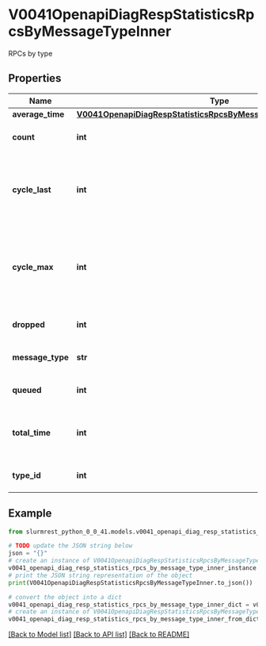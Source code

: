 # V0041OpenapiDiagRespStatisticsRpcsByMessageTypeInner

RPCs by type

## Properties

Name | Type | Description | Notes
------------ | ------------- | ------------- | -------------
**average_time** | [**V0041OpenapiDiagRespStatisticsRpcsByMessageTypeInnerAverageTime**](V0041OpenapiDiagRespStatisticsRpcsByMessageTypeInnerAverageTime.md) |  | 
**count** | **int** | Number of RPCs received | 
**cycle_last** | **int** | Number of RPCs processed within the last RPC queue cycle | 
**cycle_max** | **int** | Maximum number of RPCs processed within a RPC queue cycle since start | 
**dropped** | **int** | Number of RPCs dropped | 
**message_type** | **str** | Message type as string | 
**queued** | **int** | Number of RPCs queued | 
**total_time** | **int** | Total time spent processing RPC in seconds | 
**type_id** | **int** | Message type as integer | 

## Example

```python
from slurmrest_python_0_0_41.models.v0041_openapi_diag_resp_statistics_rpcs_by_message_type_inner import V0041OpenapiDiagRespStatisticsRpcsByMessageTypeInner

# TODO update the JSON string below
json = "{}"
# create an instance of V0041OpenapiDiagRespStatisticsRpcsByMessageTypeInner from a JSON string
v0041_openapi_diag_resp_statistics_rpcs_by_message_type_inner_instance = V0041OpenapiDiagRespStatisticsRpcsByMessageTypeInner.from_json(json)
# print the JSON string representation of the object
print(V0041OpenapiDiagRespStatisticsRpcsByMessageTypeInner.to_json())

# convert the object into a dict
v0041_openapi_diag_resp_statistics_rpcs_by_message_type_inner_dict = v0041_openapi_diag_resp_statistics_rpcs_by_message_type_inner_instance.to_dict()
# create an instance of V0041OpenapiDiagRespStatisticsRpcsByMessageTypeInner from a dict
v0041_openapi_diag_resp_statistics_rpcs_by_message_type_inner_from_dict = V0041OpenapiDiagRespStatisticsRpcsByMessageTypeInner.from_dict(v0041_openapi_diag_resp_statistics_rpcs_by_message_type_inner_dict)
```
[[Back to Model list]](../README.md#documentation-for-models) [[Back to API list]](../README.md#documentation-for-api-endpoints) [[Back to README]](../README.md)


